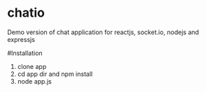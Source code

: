 # chatio

Demo version of chat application for reactjs, socket.io, nodejs and expressjs

#Installation
1. clone app
2. cd app dir and npm install
3. node app.js
